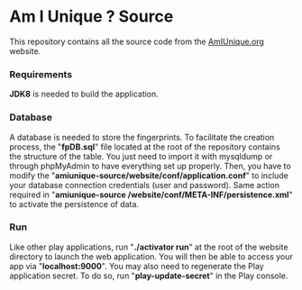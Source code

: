 # Am I Unique ? Source #

This repository contains all the source code from the [AmIUnique.org](https://amiunique.org/) website.

### Requirements ###
**JDK8** is needed to build the application.

### Database ###
A database is needed to store the fingerprints.
To facilitate the creation process, the "**fpDB.sql**" file located at the root of the repository contains the structure of the table. You just need to import it with mysqldump or through phpMyAdmin to have everything set up properly.
Then, you have to modify the  "**amiunique-source/website/conf/application.conf**" to include your database connection credentials (user and password).
Same action required in "**amiunique-source /website/conf/META-INF/persistence.xml**" to activate the persistence of data.

### Run ###
Like other play applications, run "**./activator run**" at the root of the website directory to launch the web application.  You will then be able to access your app via "**localhost:9000**".
You may also need to regenerate the Play application secret. To do so, run "**play-update-secret**" in the Play console.


